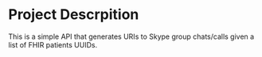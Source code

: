 # Project Descrpition

This is a simple API that generates URIs to Skype group chats/calls given a list of FHIR patients UUIDs.